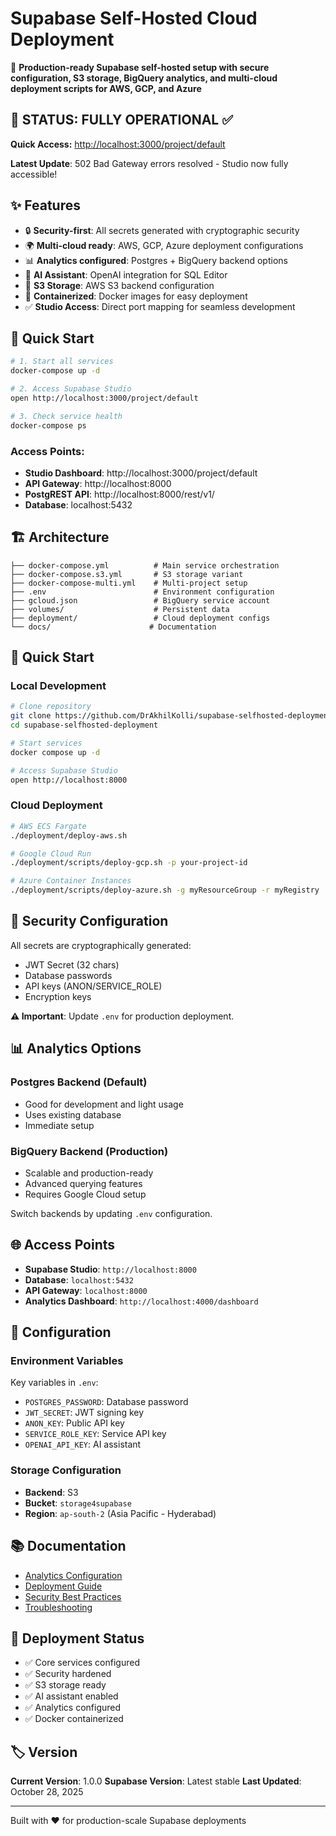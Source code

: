# Supabase Self-Hosted Cloud Deployment

🚀 **Production-ready Supabase self-hosted setup with secure configuration, S3 storage, BigQuery analytics, and multi-cloud deployment scripts for AWS, GCP, and Azure**

## 🎉 **STATUS: FULLY OPERATIONAL ✅**

**Quick Access:** [http://localhost:3000/project/default](http://localhost:3000/project/default)

**Latest Update**: 502 Bad Gateway errors resolved - Studio now fully accessible!

## ✨ Features

- 🔒 **Security-first**: All secrets generated with cryptographic security
- 🌍 **Multi-cloud ready**: AWS, GCP, Azure deployment configurations
- 📊 **Analytics configured**: Postgres + BigQuery backend options
- 🤖 **AI Assistant**: OpenAI integration for SQL Editor
- 💾 **S3 Storage**: AWS S3 backend configuration
- 🐳 **Containerized**: Docker images for easy deployment
- ✅ **Studio Access**: Direct port mapping for seamless development

## 🚀 Quick Start

```bash
# 1. Start all services
docker-compose up -d

# 2. Access Supabase Studio
open http://localhost:3000/project/default

# 3. Check service health
docker-compose ps
```

### **Access Points:**
- **Studio Dashboard**: http://localhost:3000/project/default
- **API Gateway**: http://localhost:8000
- **PostgREST API**: http://localhost:8000/rest/v1/
- **Database**: localhost:5432

## 🏗️ Architecture

```
├── docker-compose.yml          # Main service orchestration
├── docker-compose.s3.yml       # S3 storage variant
├── docker-compose-multi.yml    # Multi-project setup
├── .env                        # Environment configuration
├── gcloud.json                 # BigQuery service account
├── volumes/                    # Persistent data
├── deployment/                 # Cloud deployment configs
└── docs/                      # Documentation
```

## 🚀 Quick Start

### Local Development
```bash
# Clone repository
git clone https://github.com/DrAkhilKolli/supabase-selfhosted-deployment.git
cd supabase-selfhosted-deployment

# Start services
docker compose up -d

# Access Supabase Studio
open http://localhost:8000
```

### Cloud Deployment
```bash
# AWS ECS Fargate
./deployment/deploy-aws.sh

# Google Cloud Run
./deployment/scripts/deploy-gcp.sh -p your-project-id

# Azure Container Instances
./deployment/scripts/deploy-azure.sh -g myResourceGroup -r myRegistry
```

## 🔐 Security Configuration

All secrets are cryptographically generated:
- JWT Secret (32 chars)
- Database passwords
- API keys (ANON/SERVICE_ROLE)
- Encryption keys

**⚠️ Important**: Update `.env` for production deployment.

## 📊 Analytics Options

### Postgres Backend (Default)
- Good for development and light usage
- Uses existing database
- Immediate setup

### BigQuery Backend (Production)
- Scalable and production-ready
- Advanced querying features
- Requires Google Cloud setup

Switch backends by updating `.env` configuration.

## 🌐 Access Points

- **Supabase Studio**: `http://localhost:8000`
- **Database**: `localhost:5432`
- **API Gateway**: `localhost:8000`
- **Analytics Dashboard**: `http://localhost:4000/dashboard`

## 🔧 Configuration

### Environment Variables
Key variables in `.env`:
- `POSTGRES_PASSWORD`: Database password
- `JWT_SECRET`: JWT signing key
- `ANON_KEY`: Public API key
- `SERVICE_ROLE_KEY`: Service API key
- `OPENAI_API_KEY`: AI assistant

### Storage Configuration
- **Backend**: S3
- **Bucket**: `storage4supabase`
- **Region**: `ap-south-2` (Asia Pacific - Hyderabad)

## 📚 Documentation

- [Analytics Configuration](ANALYTICS_CONFIG.md)
- [Deployment Guide](DEPLOYMENT.md)
- [Security Best Practices](docs/SECURITY.md)
- [Troubleshooting](docs/TROUBLESHOOTING.md)

## 🚀 Deployment Status

- ✅ Core services configured
- ✅ Security hardened
- ✅ S3 storage ready
- ✅ AI assistant enabled
- ✅ Analytics configured
- ✅ Docker containerized

## 🏷️ Version

**Current Version**: 1.0.0
**Supabase Version**: Latest stable
**Last Updated**: October 28, 2025

---

Built with ❤️ for production-scale Supabase deployments

